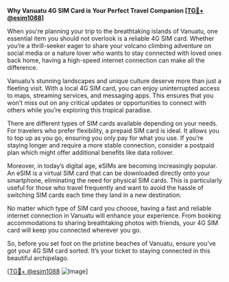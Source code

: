 **Why Vanuatu 4G SIM Card is Your Perfect Travel Companion [[TG💪+ @esim1088](https://t.me/s/esim1088)]**

When you're planning your trip to the breathtaking islands of Vanuatu, one essential item you should not overlook is a reliable 4G SIM card. Whether you’re a thrill-seeker eager to share your volcano climbing adventure on social media or a nature lover who wants to stay connected with loved ones back home, having a high-speed internet connection can make all the difference.

Vanuatu’s stunning landscapes and unique culture deserve more than just a fleeting visit. With a local 4G SIM card, you can enjoy uninterrupted access to maps, streaming services, and messaging apps. This ensures that you won’t miss out on any critical updates or opportunities to connect with others while you’re exploring this tropical paradise. 

There are different types of SIM cards available depending on your needs. For travelers who prefer flexibility, a prepaid SIM card is ideal. It allows you to top up as you go, ensuring you only pay for what you use. If you’re staying longer and require a more stable connection, consider a postpaid plan which might offer additional benefits like data rollover. 

Moreover, in today’s digital age, eSIMs are becoming increasingly popular. An eSIM is a virtual SIM card that can be downloaded directly onto your smartphone, eliminating the need for physical SIM cards. This is particularly useful for those who travel frequently and want to avoid the hassle of switching SIM cards each time they land in a new destination. 

No matter which type of SIM card you choose, having a fast and reliable internet connection in Vanuatu will enhance your experience. From booking accommodations to sharing breathtaking photos with friends, your 4G SIM card will keep you connected wherever you go. 

So, before you set foot on the pristine beaches of Vanuatu, ensure you’ve got your 4G SIM card sorted. It’s your ticket to staying connected in this beautiful archipelago. 

[[TG💪+ @esim1088](https://t.me/s/esim1088) ![Image](https://i.postimg.cc/Y0z9fWf4/image.png)]